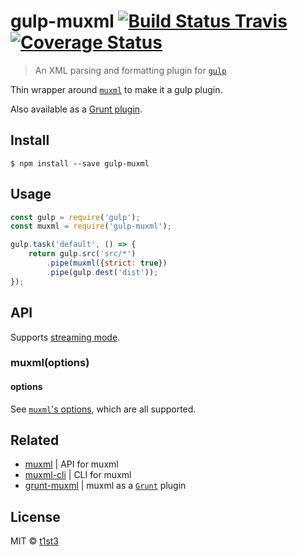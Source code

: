 # gulp-muxml [![Build Status Travis](https://travis-ci.org/t1st3/gulp-muxml.svg?branch=master)](https://travis-ci.org/t1st3/gulp-muxml) [![Coverage Status](https://coveralls.io/repos/github/t1st3/gulp-muxml/badge.svg?branch=master)](https://coveralls.io/github/t1st3/gulp-muxml?branch=master)

> An XML parsing and formatting plugin for [`gulp`](http://gulpjs.com/)

Thin wrapper around [`muxml`](https://github.com/t1st3/muxml) to make it a gulp plugin.

Also available as a [Grunt plugin](https://github.com/t1st3/grunt-muxml).


## Install

```
$ npm install --save gulp-muxml
```


## Usage

```js
const gulp = require('gulp');
const muxml = require('gulp-muxml');

gulp.task('default', () => {
    return gulp.src('src/*')
        .pipe(muxml({strict: true})
        .pipe(gulp.dest('dist'));
});
```


## API

Supports [streaming mode](https://github.com/gulpjs/gulp/blob/master/docs/API.md#optionsbuffer).

### muxml(options)

#### options

See [`muxml`'s options](https://github.com/t1st3/muxml#options), which are all supported.


## Related

* [muxml](https://github.com/t1st3/muxml) | API for muxml
* [muxml-cli](https://github.com/t1st3/muxml-cli) | CLI for muxml
* [grunt-muxml](https://github.com/t1st3/grunt-muxml) | muxml as a [`Grunt`](http://gruntjs.com/) plugin


## License

MIT © [t1st3](https://t1st3.com)
